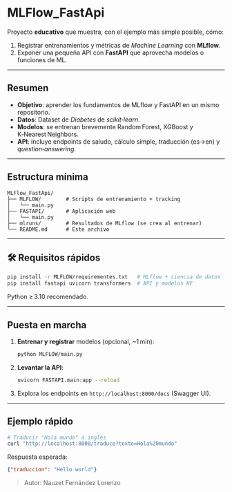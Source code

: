 # MLFlow\_FastApi 

Proyecto **educativo** que muestra, con el ejemplo más simple posible, cómo:

1. Registrar entrenamientos y métricas de *Machine Learning* con **MLflow**.
2. Exponer una pequeña API con **FastAPI** que aprovecha modelos o funciones de ML.

---

##  Resumen

- **Objetivo**: aprender los fundamentos de MLflow y FastAPI en un mismo repositorio.
- **Datos**: Dataset de *Diabetes* de *scikit‑learn*.
- **Modelos**: se entrenan brevemente Random Forest, XGBoost y K‑Nearest Neighbors.
- **API**: incluye endpoints de saludo, cálculo simple, traducción (es→en) y *question‑answering*.

---

##  Estructura mínima

```
MLFlow_FastApi/
├── MLFLOW/        # Scripts de entrenamiento + tracking
│   └── main.py
├── FASTAPI/       # Aplicación web
│   └── main.py
├── mlruns/        # Resultados de MLflow (se crea al entrenar)
└── README.md      # Este archivo 
```

---

## 🛠️ Requisitos rápidos

```bash
pip install -r MLFLOW/requirementes.txt   # MLflow + ciencia de datos
pip install fastapi uvicorn transformers  # API y modelos HF
```

Python ≥ 3.10 recomendado.

---

##  Puesta en marcha

1. **Entrenar y registrar** modelos (opcional, \~1 min):
   ```bash
   python MLFLOW/main.py
   ```
2. **Levantar la API**:
   ```bash
   uvicorn FASTAPI.main:app --reload
   ```
3. Explora los endpoints en `http://localhost:8000/docs` (Swagger UI).

---

##  Ejemplo rápido

```bash
# Traducir "Hola mundo" a inglés
curl "http://localhost:8000/traduce?texto=Hola%20mundo"
```

Respuesta esperada:

```json
{"traduccion": "Hello world"}
```


> Autor: Nauzet Fernández Lorenzo

